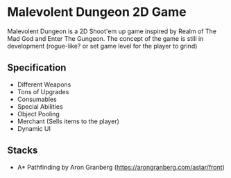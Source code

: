 # Malevolent Dungeon 2D Game

Malevolent Dungeon is a 2D Shoot'em up game inspired by Realm of The Mad God and Enter The Gungeon. The concept of the game is still in development (rogue-like? or set game level for the player to grind)

## Specification
- Different Weapons
- Tons of Upgrades
- Consumables
- Special Abilities
- Object Pooling
- Merchant (Sells items to the player)
- Dynamic UI

## Stacks
- A* Pathfinding by Aron Granberg (https://arongranberg.com/astar/front)

